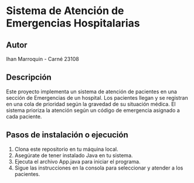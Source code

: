 # Sistema de Atención de Emergencias Hospitalarias

## Autor
Ihan Marroquin - Carné 23108

## Descripción
Este proyecto implementa un sistema de atención de pacientes en una sección de Emergencias de un hospital. Los pacientes llegan y se registran en una cola de prioridad según la gravedad de su situación médica. El sistema prioriza la atención según un código de emergencia asignado a cada paciente.

## Pasos de instalación o ejecución
1. Clona este repositorio en tu máquina local.
2. Asegúrate de tener instalado Java en tu sistema.
3. Ejecuta el archivo App.java para iniciar el programa.
4. Sigue las instrucciones en la consola para seleccionar y atender a los pacientes.

